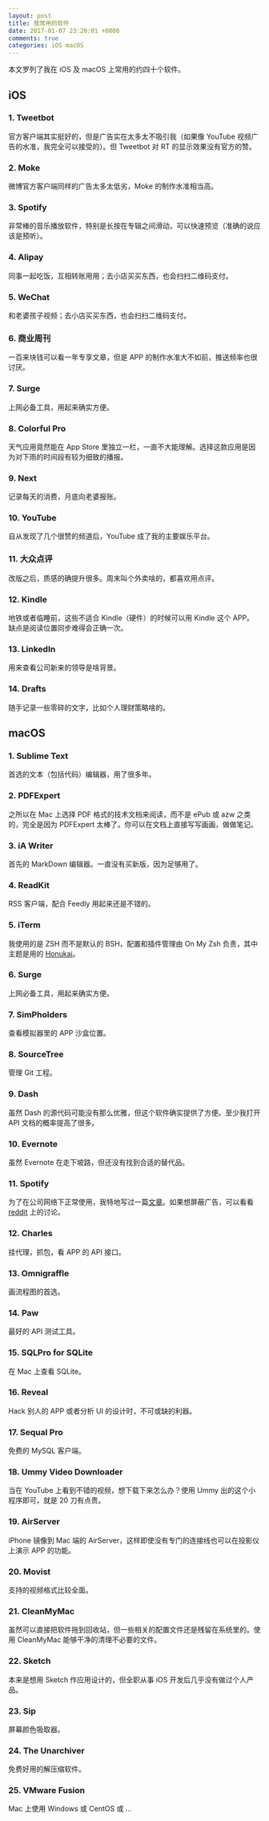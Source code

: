 ```yaml
---
layout: post
title: 我常用的软件
date: 2017-01-07 23:20:01 +0800
comments: true
categories: iOS macOS
---
```

本文罗列了我在 iOS 及 macOS 上常用的约四十个软件。

<!--more-->

## iOS

### 1. Tweetbot

官方客户端其实挺好的，但是广告实在太多太不吸引我（如果像 YouTube 视频广告的水准，我完全可以接受的）。但 Tweetbot 对 RT 的显示效果没有官方的赞。

### 2. Moke

微博官方客户端同样的广告太多太低劣，Moke 的制作水准相当高。

### 3. Spotify

非常棒的音乐播放软件，特别是长按在专辑之间滑动，可以快速预览（准确的说应该是预听）。

### 4. Alipay

同事一起吃饭，互相转账用用；去小店买买东西，也会扫扫二维码支付。

### 5. WeChat

和老婆孩子视频；去小店买买东西，也会扫扫二维码支付。

### 6. 商业周刊

一百来块钱可以看一年专享文章，但是 APP 的制作水准大不如前，推送频率也很讨厌。

### 7. Surge

上网必备工具，用起来确实方便。

### 8. Colorful Pro

天气应用竟然能在 App Store 里独立一栏，一直不大能理解。选择这款应用是因为对下雨的时间段有较为细致的播报。

### 9. Next

记录每天的消费，月底向老婆报账。

### 10. YouTube

自从发现了几个很赞的频道后，YouTube 成了我的主要娱乐平台。

### 11. 大众点评

改版之后，质感的确提升很多。周末叫个外卖啥的，都喜欢用点评。

### 12. Kindle

地铁或者临睡前，这些不适合 Kindle（硬件）的时候可以用 Kindle 这个 APP。缺点是阅读位置同步难得会正确一次。

### 13. LinkedIn

用来查看公司新来的领导是啥背景。

### 14. Drafts

随手记录一些零碎的文字，比如个人理财策略啥的。

## macOS

### 1. Sublime Text

首选的文本（包括代码）编辑器，用了很多年。

### 2. PDFExpert

之所以在 Mac 上选择 PDF 格式的技术文档来阅读，而不是 ePub 或 azw 之类的，完全是因为 PDFExpert 太棒了。你可以在文档上直接写写画画，做做笔记。

### 3. iA Writer

首先的 MarkDown 编辑器。一直没有买新版，因为足够用了。

### 4. ReadKit

RSS 客户端，配合 Feedly 用起来还是不错的。

### 5. iTerm

我使用的是 ZSH 而不是默认的 BSH，配置和插件管理由 On My Zsh 负责，其中主题是用的 [Honukai](https://github.com/oskarkrawczyk/honukai-iterm-zsh)。

### 6. Surge

上网必备工具，用起来确实方便。

### 7. SimPholders

查看模拟器里的 APP 沙盒位置。

### 8. SourceTree

管理 Git 工程。

### 9. Dash

虽然 Dash 的源代码可能没有那么优雅，但这个软件确实提供了方便。至少我打开 API 文档的概率提高了很多。

### 10. Evernote

虽然 Evernote 在走下坡路，但还没有找到合适的替代品。

### 11. Spotify

为了在公司网络下正常使用，我特地写过一篇[文章](http://balloonsys.com/blog/2016/12/27/spotify-proxy-on-mac/)。如果想屏蔽广告，可以看看 [reddit](https://www.reddit.com/r/Piracy/comments/4kn6rq/comprehensive_guide_to_blocking_ads_on_spotify/) 上的讨论。

### 12. Charles

挂代理，抓包，看 APP 的 API 接口。

### 13. Omnigraffle

画流程图的首选。

### 14. Paw

最好的 API 测试工具。

### 15. SQLPro for SQLite

在 Mac 上查看 SQLite。

### 16. Reveal

Hack 别人的 APP 或者分析 UI 的设计时，不可或缺的利器。

### 17. Sequal Pro

免费的 MySQL 客户端。

### 18. Ummy Video Downloader

当在 YouTube 上看到不错的视频，想下载下来怎么办？使用 Ummy 出的这个小程序即可，就是 20 刀有点贵。

### 19. AirServer

iPhone 镜像到 Mac 端的 AirServer，这样即使没有专门的连接线也可以在投影仪上演示 APP 的功能。

### 20. Movist

支持的视频格式比较全面。

### 21. CleanMyMac

虽然可以直接把软件拖到回收站，但一些相关的配置文件还是残留在系统里的。使用 CleanMyMac 能够干净的清理不必要的文件。

### 22. Sketch

本来是想用 Sketch 作应用设计的，但全职从事 iOS 开发后几乎没有做过个人产品。

### 23. Sip

屏幕颜色吸取器。

### 24. The Unarchiver

免费好用的解压缩软件。

### 25. VMware Fusion

Mac 上使用 Windows 或 CentOS 或 ...
